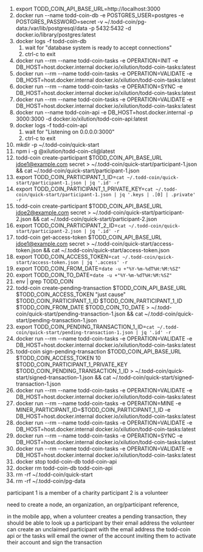 1. export TODD_COIN_API_BASE_URL=http://localhost:3000
2. docker run --name todd-coin-db -e POSTGRES_USER=postgres -e POSTGRES_PASSWORD=secret -v ~/.todd-coin/pg-data:/var/lib/postgresql/data -p 5432:5432 -d docker.io/library/postgres:latest
3. docker logs -f todd-coin-db
   1. wait for "database system is ready to accept connections"
   2. ctrl-c to exit
4. docker run --rm --name todd-coin-tasks -e OPERATION=INIT -e DB_HOST=host.docker.internal docker.io/xilution/todd-coin-tasks:latest
5. docker run --rm --name todd-coin-tasks -e OPERATION=VALIDATE -e DB_HOST=host.docker.internal docker.io/xilution/todd-coin-tasks:latest
6. docker run --rm --name todd-coin-tasks -e OPERATION=SYNC -e DB_HOST=host.docker.internal docker.io/xilution/todd-coin-tasks:latest
7. docker run --rm --name todd-coin-tasks -e OPERATION=VALIDATE -e DB_HOST=host.docker.internal docker.io/xilution/todd-coin-tasks:latest
8. docker run --name todd-coin-api -e DB_HOST=host.docker.internal -p 3000:3000 -d docker.io/xilution/todd-coin-api:latest
9. docker logs -f todd-coin-api
   1. wait for "Listening on 0.0.0.0:3000"
   2. ctrl-c to exit
10. mkdir -p ~/.todd-coin/quick-start
11. npm i -g @xilution/todd-coin-cli@latest
12. todd-coin create-participant $TODD_COIN_API_BASE_URL jdoe1@example.com secret > ~/.todd-coin/quick-start/participant-1.json && cat ~/.todd-coin/quick-start/participant-1.json
13. export TODD_COIN_PARTICIPANT_1_ID=`cat ~/.todd-coin/quick-start/participant-1.json | jq '.id' -r`
14. export TODD_COIN_PARTICIPANT_1_PRIVATE_KEY=`cat ~/.todd-coin/quick-start/participant-1.json | jq '.keys | .[0] | .private' -r`
15. todd-coin create-participant $TODD_COIN_API_BASE_URL jdoe2@example.com secret > ~/.todd-coin/quick-start/participant-2.json && cat ~/.todd-coin/quick-start/participant-2.json
16. export TODD_COIN_PARTICIPANT_2_ID=`cat ~/.todd-coin/quick-start/participant-2.json | jq '.id' -r`
17. todd-coin get-access-token $TODD_COIN_API_BASE_URL jdoe1@example.com secret > ~/.todd-coin/quick-start/access-token.json && cat ~/.todd-coin/quick-start/access-token.json
18. export TODD_COIN_ACCESS_TOKEN=`cat ~/.todd-coin/quick-start/access-token.json | jq '.access' -r`
19. export TODD_COIN_FROM_DATE=`date -u +"%Y-%m-%dT%H:%M:%SZ"`
20. export TODD_COIN_TO_DATE=`date -u +"%Y-%m-%dT%H:%M:%SZ"`
21. env | grep TODD_COIN
22. todd-coin create-pending-transaction $TODD_COIN_API_BASE_URL $TODD_COIN_ACCESS_TOKEN "just cause" $TODD_COIN_PARTICIPANT_1_ID $TODD_COIN_PARTICIPANT_1_ID $TODD_COIN_FROM_DATE $TODD_COIN_TO_DATE > ~/.todd-coin/quick-start/pending-transaction-1.json && cat ~/.todd-coin/quick-start/pending-transaction-1.json
23. export TODD_COIN_PENDING_TRANSACTION_1_ID=`cat ~/.todd-coin/quick-start/pending-transaction-1.json | jq '.id' -r`
24. docker run --rm --name todd-coin-tasks -e OPERATION=VALIDATE -e DB_HOST=host.docker.internal docker.io/xilution/todd-coin-tasks:latest
25. todd-coin sign-pending-transaction $TODD_COIN_API_BASE_URL $TODD_COIN_ACCESS_TOKEN 10 $TODD_COIN_PARTICIPANT_1_PRIVATE_KEY $TODD_COIN_PENDING_TRANSACTION_1_ID > ~/.todd-coin/quick-start/signed-transaction-1.json && cat ~/.todd-coin/quick-start/signed-transaction-1.json
26. docker run --rm --name todd-coin-tasks -e OPERATION=VALIDATE -e DB_HOST=host.docker.internal docker.io/xilution/todd-coin-tasks:latest
27. docker run --rm --name todd-coin-tasks -e OPERATION=MINE -e MINER_PARTICIPANT_ID=$TODD_COIN_PARTICIPANT_1_ID -e DB_HOST=host.docker.internal docker.io/xilution/todd-coin-tasks:latest
28. docker run --rm --name todd-coin-tasks -e OPERATION=VALIDATE -e DB_HOST=host.docker.internal docker.io/xilution/todd-coin-tasks:latest
29. docker run --rm --name todd-coin-tasks -e OPERATION=SYNC -e DB_HOST=host.docker.internal docker.io/xilution/todd-coin-tasks:latest
30. docker run --rm --name todd-coin-tasks -e OPERATION=VALIDATE -e DB_HOST=host.docker.internal docker.io/xilution/todd-coin-tasks:latest
31. docker stop todd-coin-db todd-coin-api
32. docker rm todd-coin-db todd-coin-api
33. rm -rf ~/.todd-coin/quick-start
34. rm -rf ~/.todd-coin/pg-data

participant 1 is a member of a charity
participant 2 is a volunteer

need to create a node, an organization, an org/participant reference,

in the mobile app, when a volunteer creates a pending transaction, they should be able to look up a participant by their email address
the volunteer can create an unclaimed participant with the email address
the todd-coin api or the tasks will email the owner of the account inviting them to activate their account and sign the transaction
